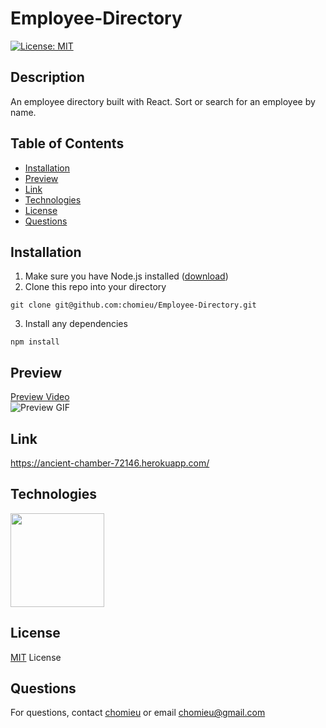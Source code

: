 # Employee-Directory
[![License: MIT](https://img.shields.io/badge/License-MIT-yellow.svg)](https://choosealicense.com/licenses/mit/)
        
## Description
An employee directory built with React. Sort or search for an employee by name.

## Table of Contents
* [Installation](#installation)
* [Preview](#preview)
* [Link](#link)
* [Technologies](#technologies)
* [License](#license)
* [Questions](#questions)
        
## Installation
1. Make sure you have Node.js installed ([download](https://nodejs.org/en/))
2. Clone this repo into your directory
```
git clone git@github.com:chomieu/Employee-Directory.git
```
3. Install any dependencies
```
npm install
```

## Preview
[Preview Video](https://drive.google.com/file/d/1a7t52UTD4IF_3Wy5Jf39Hzq9ojOBcARC/view)</br>
![Preview GIF](./preview.gif)

## Link
<https://ancient-chamber-72146.herokuapp.com/>

## Technologies
<img src="https://i2.wp.com/www.blaze3.in/wp-content/uploads/2020/10/590-5903330_reactjs-logo-react-js-transparent-icon-hd-png.png?fit=860%2C328&ssl=1" width="150" />

## License
[MIT](./LICENSE) License

## Questions
For questions, contact [chomieu](https://github.com/chomieu) or email chomieu@gmail.com
